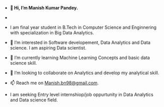 - **👋 Hi, I’m Manish Kumar Pandey.**

- 
-  I am final year student in B.Tech in Computer Science and Enginnering with specialization in Big Data Analytics. 
- 👀 I’m interested in Software developement, Data Analytics and Data science. I am aspiring Data scientist.
- 🌱 I’m currently learning  Machine Learning Concepts and basic data science skill.
- 💞️ I’m looking to collaborate on Analytics and develop my analytical skill.
- 📫 Reach me  on Manish.bn98@gmail.com.
- I am seeking Entry level internshiop/job oppurtunity in Data Analytics and Data science field. 

<!---
Manish-9887/Manish-9887 is a ✨ special ✨ repository because its `README.md` (this file) appears on your GitHub profile.
You can click the Preview link to take a look at your changes.
--->
